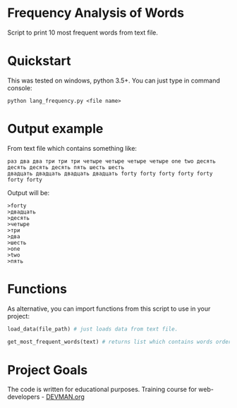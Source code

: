 # Frequency Analysis of Words

Script to print 10 most frequent words from text file.

# Quickstart

This was tested on windows, python 3.5+.
You can just type in command console: 
```
python lang_frequency.py <file name>
```

# Output example

From text file which contains something like:
```
раз два два три три три четыре четыре четыре четыре one two десять десять десять десять пять шесть шесть
двадцать двадцать двадцать двадцать forty forty forty forty forty forty forty
```

Output will be:
```
>forty
>двадцать
>десять
>четыре
>три
>два
>шесть
>one
>two
>пять
```

# Functions

As alternative, you can import functions from this script to use in your project:
```python
load_data(file_path) # just loads data from text file.
```

```python
get_most_frequent_words(text) # returns list which contains words ordered from most frequent to least frequent with quantity.
```


# Project Goals

The code is written for educational purposes. Training course for web-developers - [DEVMAN.org](https://devman.org)
